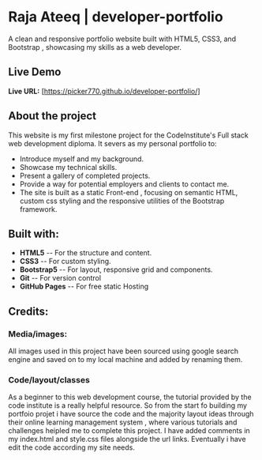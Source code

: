 ﻿# Raja Ateeq | developer-portfolio 

A clean and responsive portfolio website built with HTML5, CSS3, and Bootstrap , showcasing my skills as a web developer.

## Live Demo

**Live URL:** [https://picker770.github.io/developer-portfolio/]

## About the project

This website is my first milestone project for the CodeInstitute's Full stack web development diploma. It severs as my personal portfolio to:

- Introduce myself and my background.
- Showcase my technical skills.
- Present a gallery of completed projects.
- Provide a way for potential employers and clients to contact me.
- The site is built as a static Front-end , focusing on semantic HTML, custom css styling and the responsive utilities of the Bootstrap framework.

## Built with:

- **HTML5** -- For the structure and content.
- **CSS3**  -- For custom styling.
- **Bootstrap5** -- For layout, responsive grid and components.
- **Git** -- For version control
- **GitHub Pages** -- For free static Hosting

## Credits:
### Media/images:
All images used in this project have been sourced using google search engine and saved on to my local machine and added by renaming them.

### Code/layout/classes 

As a beginner to this web development course, the tutorial provided by the code institute is a really helpful resource. So from the start fo building my portfoio projet i have source the code and the majority 
layout ideas through their online learning management system , where various tutorials and challenges heipled me to complete this project. I have added comments in my index.html and style.css files alongside the url links. Eventually i have edit the code according my site needs.








